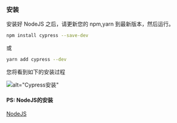 ### 安装

安装好 NodeJS 之后，请更新您的 npm,yarn 到最新版本，然后运行。

```bash
npm install cypress --save-dev
```
或
```bash
yarn add cypress --dev
```

您将看到如下的安装过程

![alt="Cypress安装"](/imgs/install.gif)

#### PS: NodeJS的安装
[NodeJS](https://nodejs.org/en/)